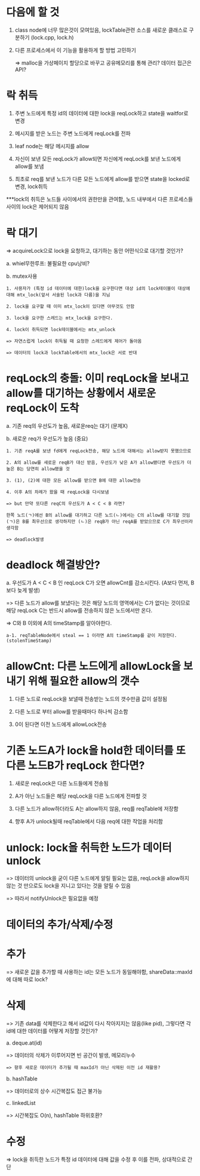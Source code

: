 # 다음에 할 것

1. class node에 너무 많은것이 모여있음, lockTable관련 소스를 새로운 클래스로 구분하기 (lock.cpp, lock.h)

2. 다른 프로세스에서 이 기능을 활용하게 할 방법 고민하기

    => malloc을 가상페이지 할당으로 바꾸고 공유메모리를 통해 관리? 데이터 접근은API?

# 락 취득

1. 주변 노드에게 특정 id의 데이터에 대한 lock을 reqLock하고 state을 waitfor로 변경

2. 메시지를 받은 노드는 주변 노드에게 reqLock를 전파

3. leaf node는 해당 메시지를 allow

4. 자신이 보낸 모든 reqLock가 allow되면 자신에게 reqLock를 보낸 노드에게 allow를 보냄

5. 최초로 req를 보낸 노드가 다른 모든 노드에게 allow를 받으면 state을 locked로 변경, lock취득

***lock의 취득은 노드들 사이에서의 권한만을 관여함, 노드 내부에서 다른 프로세스들 사이의 lock은 제어되지 않음

# 락 대기

=> acquireLock으로 lock을 요청하고, 대기하는 동안 어떤식으로 대기할 것인가?

a. whiel무한루프: 불필요한 cpu낭비?

b. mutex사용

    1. 사용자가 (특정 id 데이터에 대한)lock을 요구한다면 대상 id의 lock테이블이 대상에 대해 mtx_lock(앞서 서술된 lock과 다름)을 지님

    2. lock을 요구할 때 이미 mtx_lock이 있다면 아무것도 안함

    3. lock을 요구한 스레드는 mtx_lock을 요구한다.

    4. lock이 취득되면 lock테이블에서는 mtx_unlock

    => 자연스럽게 lock이 취득될 때 요청한 스레드에게 제어가 돌아옴

    => 데이터의 lock과 lockTable에서의 mtx_lock은 서로 반대

# reqLock의 충돌: 이미 reqLock을 보내고 allow를 대기하는 상황에서 새로운 reqLock이 도착

a. 기존 req의 우선도가 높음, 새로운req는 대기 (문제X)

b. 새로운 req가 우선도가 높음 (중요)
    
    1. 기존 reqA를 보낸 fd에게 reqLock전송, 해당 노드에 대해서는 allow받지 못했으므로
    
    2. A의 allow를 새로운 reqB가 대신 받음, 우선도가 낮은 A가 allow됐다면 우선도가 더 높은 B는 당연히 allow됐을 것
    
    3. (1), (2)에 대한 모든 allow를 받으면 B에 대한 allow전송
    
    4. 이후 A의 차례가 왔을 때 reqLock을 다시보냄

    => but 만약 또다른 reqC의 우선도가 A < C < B 라면?
    
    한쪽 노드(ㄱ)에선 B의 allow를 대기하고 다른 노드(ㄴ)에서는 C의 allow를 대기할 것임
    (ㄱ)은 B를 최우선으로 생각하지만 (ㄴ)은 reqB가 아닌 reqA를 받았으므로 C가 최우선이라 생각함
    
    => deadlock발생

# deadlock 해결방안?

a. 우선도가 A < C < B 인 reqLock C가 오면 allowCnt를 감소시킨다. (A보다 먼저, B보다 늦게 발생)

=> 다른 노드가 allow를 보냈다는 것은 해당 노드의 영역에서는 C가 없다는 것이므로 해당 reqLock C는 반드시 allow를 전송하지 않은 노드에서만 온다.

=> C와 B 이외에 A의 timeStamp를 알아야한다.

    a-1. reqTableNode에서 steal == 1 이라면 A의 timeStamp를 같이 저장한다. (stolenTimeStamp)

# allowCnt: 다른 노드에게 allowLock을 보내기 위해 필요한 allow의 갯수

1. 다른 노드로 reqLock을 보낼때 전송받는 노드의 갯수만큼 값이 설정됨

2. 다른 노드로 부터 allow를 받을때마다 하나씩 감소함

3. 0이 된다면 이전 노드에게 allowLock전송

# 기존 노드A가 lock을 hold한 데이터를 또다른 노드B가 reqLock 한다면?

1. 새로운 reqLock은 다른 노드들에게 전송됨

2. A가 아닌 노드들은 해당 reqLock을 다른 노드에게 전파할 것

3. 다른 노드가 allow하더라도 A는 allow하지 않음, req를 reqTable에 저장함

4. 향후 A가 unlock될때 reqTable에서 다음 req에 대한 작업을 처리함

# unlock: lock을 취득한 노드가 데이터 unlock

=> 데이터의 unlock을 굳이 다른 노드에게 알릴 필요는 없음, reqLock을 allow하지 않는 것 만으로도 lock을 지니고 있다는 것을 알릴 수 있음

=> 따라서 notifyUnlock은 필요없을 예정

# 데이터의 추가/삭제/수정

# 추가

=> 새로운 값을 추가할 때 사용하는 id는 모든 노드가 동일해야함, shareData::maxId에 대해 따로 lock?

# 삭제

=> 기존 data를 삭제한다고 해서 id값이 다시 작아지지는 않음(like pid), 그렇다면 각 id에 대한 데이터를 어떻게 저장할 것인가?

a. deque.at(id)

=> 데이터의 삭제가 이루어지면 빈 공간이 발생, 메모리누수

    => 향후 새로운 데이터가 추가될 때 maxId가 아닌 삭제된 이전 id 재활용?

b. hashTable

=> 데이터로의 상수 시간복잡도 접근 불가능

c. linkedList

=> 시간복잡도 O(n), hashTable 하위호환?

# 수정

=> lock을 취득한 노드가 특정 id 데이터에 대해 값을 수정 후 이를 전파, 상대적으로 간단